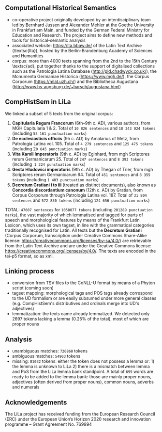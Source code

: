 ## Computational Historical Semantics

* co-operative project originally developed by an interdisciplinary team led by Bernhard Jussen and Alexander Mehler at the Goethe University in Frankfurt am Main, and funded by the German Federal Ministry for Education and Research. The project aims to define new methods and tools for historical-semantic analysis
* associated website: https://lta.bbaw.de/ of the Latin Text Archive (\textsc{lta}), hosted by the Berlin-Brandenburg Academy of Sciences and Humanities
* corpus: more than 4000 texts spanning from the 2nd to the 15th Century \textsc{ad}, put together thanks to the support of digitalised collections such as the Patrologia Latina Database (http://pld.chadwyck.co.uk/), the Monumenta Germaniae Historica (https://www.mgh.de/), the Corpus Corporum (https://mlat.uzh.ch/) and the Bibliotheca Augustana (http://www.hs-augsburg.de/~harsch/augustana.html)

## CompHistSem in LiLa
We linked a subset of 5 texts from the original corpus:

1. **Capitularia Regum Francorum** (6th–9th c. AD), various authors, from MGH Capitularia 1 & 2. Total of `10 826 sentences` and `18 343 024 tokens` (including `53 161 punctuation marks`)
2. **De ecclesiasticis officiis** (9h c. AD) by Amalarius of Metz, from Patrologia Latina vol. 105. Total of `4 279 sentences` and `125 475 tokens` (including 2`0 845 punctuation marks`)
3. **Vita Karoli Imperatoris** (9th c. AD) by Eginhard, from mgh Scriptores rerum Germanicarum 25. Total of `247 sentences` and `8 393 tokens` (including` 1 224 punctuation marks`)
4. **Gesta Hludowici imperatoris** (9th c. AD) by Thegan of Trier, from mgh Scriptores rerum Germanicarum 64. Total of `451 sentences` and `8 355 tokens` (including `1 403 punctuation marks`)
5. **Decretum Gratiani i to iii** (treated as distinct documents), also known as **Concordia
discordantium canonum** (12th c. AD) by Gratian, from Corpus Corporum through Patrologia
Latina vol. 187. Total of `31 804 sentences` and `572 830 tokens` (including `124 656 punctuation marks`)

TOTAL: `47607 sentences` for `1058077 tokens` (including `201289 punctuation marks`), the vast majority of which lemmatised and tagged for parts of speech and morphological features by means of the Frankfurt Latin Lexicon, which uses its own tagset, in line with the grammatical categories traditionally recognised for Latin. All texts but the **Decretum Gratiani** (Corpus Corporum, transcription under Creative Commons Share-Alike license: https://creativecommons.org/licenses/by-sa/4.0/) are retrievable from the Latin Text Archive and are under the Creative Commons license: https://creativecommons.org/licenses/by/4.0/. The texts are encoded in the tei-p5 format, so as xml.

## Linking process
* conversion from TSV files to the CoNLL-U format by means of a Phyton script (coming soon)
* tagset mapping: morphological tags and POS tags already correspond to the UD formalism or are easily subsumed under more general classes (e.g. CompHistSem's distributives and ordinals merge into UD's adjectives)
* lemmatization: the texts came already lemmatized. We detected only 2697 tokens lacking a lemma (0.25% of the total), most of which are proper nouns

## Analysis
* unambiguous matches: `720860` tokens
* ambiguous matches: `54903` tokens
* missing: `81032` tokens: either the token does not possess a lemma or: 1) the lemma is unknown to LiLa 2) there is a mismatch between lemma and PoS from the LiLa lemma bank standpoint. A total of `699` words are ready to be added to the lemma bank: those are mainly proper nouns, adjectives (often derived from proper nouns), common nouns, adverbs and numerals

## Acknowledgements

The LiLa project has received funding from the European Research Council (ERC) under the European Union’s Horizon 2020 research and innovation programme – Grant Agreement No. 769994

